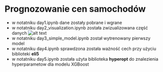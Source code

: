 # Prognozowanie cen samochodów
- w notatniku day1.ipynb dane zostały pobrane i wgrane
- w notatniku day2_visualization.ipynb została zwizualizowana część danych
![alt text](https://github.com//Goldas99/DW_Matrix_car/blob/[main]/images/Plots.jpg?raw=true)
- w notatniku day3_simple_model.ipynb został wytrenowany pierwszy model 
- w notatniku day4.ipynb sprawdzona została ważność cech przy użyciu biblioteki <b> eli5 </b>
- w notatniku day5.ipynb została użyta biblioteka <b> hyperopt </b> do znalezienia hyperparametow dla modelu XGBoost  
